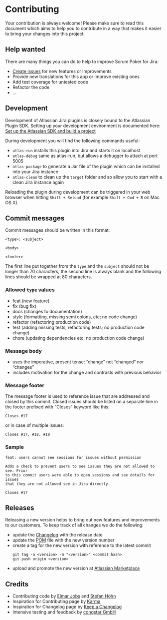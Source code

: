 Contributing
============

Your contribution is always welcome! Please make sure to read this document which aims to help you to contribute in a way that makes it easier to bring your changes into this project.

## Help wanted

There are many things you can do to help to improve Scrum Poker for Jira:

* [Create issues](https://github.com/codescape/jira-scrum-poker/issues) for new features or improvements
* Provide new translations for this app or improve existing ones
* Add test coverage for untested code
* Refactor the code
* ...

## Development

Development of Atlassian Jira plugins is closely bound to the Atlassian Plugin SDK. Setting up your development environment is documented here: [Set up the Atlassian SDK and build a project](https://developer.atlassian.com/docs/getting-started/set-up-the-atlassian-plugin-sdk-and-build-a-project) 

During development you will find the following commands useful:

* `atlas-run` installs this plugin into Jira and starts it on localhost
* `atlas-debug` same as atlas-run, but allows a debugger to attach at port 5005
* `atlas-package` to generate a Jar file of the plugin which can be installed into your Jira instance
* `atlas-clean` to clean up the `target` folder and so allow you to start with a clean Jira instance again

Reloading the plugin during development can be triggered in your web browser when hitting `Shift + Reload` (for example `Shift + Cmd + R` on Mac OS X).

## Commit messages

Commit messages should be written in this format:

    <type>: <subject>
    
    <body>
    
    <footer>

The first line put together from the `type` and the `subject` should not be longer than 70 characters, the second line is always blank and the following lines should be wrapped at 80 characters.

### Allowed `type` values

* feat (new feature)
* fix (bug fix)
* docs (changes to documentation)
* style (formatting, missing semi colons, etc; no code change)
* refactor (refactoring production code)
* test (adding missing tests, refactoring tests; no production code change)
* chore (updating dependencies etc; no production code change)

### Message body

* uses the imperative, present tense: “change” not “changed” nor “changes”
* includes motivation for the change and contrasts with previous behavior

### Message footer

The message footer is used to reference issue that are addressed and closed by this commit. Closed issues should be listed on a separate line in the footer prefixed with "Closes" keyword like this:

    Closes #17

or in case of multiple issues:

    Closes #17, #18, #19

### Sample

    feat: users cannot see sessions for issues without permission
    
    Adds a check to prevent users to see issues they are not allowed to see. Prior
    to this commit users were able to open sessions and see details for issues
    that they are not allowed see in Jira directly.
    
    Closes #17

## Releases

Releasing a new version helps to bring out new features and improvements to our customers. To keep track of all changes we do the following:

* update the [Changelog](changelog.md) with the release date
* update the [POM](pom.xml) file with the new version number
* create a tag for the new version with reference to the latest commit
    ```
    git tag -a <version> -m "<version>" <commit hash>
    git push origin <version>
    ```
* upload and promote the new version at [Atlassian Marketplace](https://marketplace.atlassian.com/manage/plugins/de.codescape.jira.plugins.scrum-poker/versions)

## Credits

* Contributing code by [Elmar Jobs](https://www.ejobs.de) and [Stefan Höhn](https://github.com/stefan-hoehn)
* Inspiration for Contributing page by [Karma](http://karma-runner.github.io)
* Inspiration for Changelog page by [Keep a Changelog](https://keepachangelog.com)
* Intensive testing and feedback by [congstar GmbH](http://www.congstar.de)
